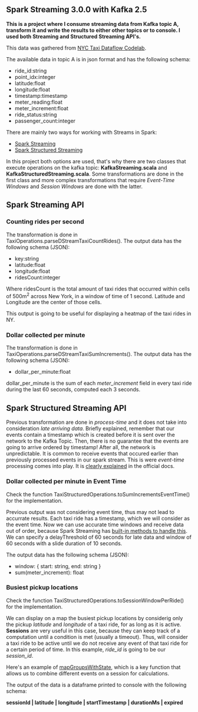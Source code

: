 ## Spark Streaming 3.0.0 with Kafka 2.5

__This is a project where I consume streaming data from Kafka topic A,
transform it and write the results to either other topics or to console. I used both Streaming and Structured Streaming API's.__

This data was gathered from [NYC Taxi Dataflow Codelab](https://github.com/googlecodelabs/cloud-dataflow-nyc-taxi-tycoon).

The available data in topic A is in json format and has the following schema:

- ride_id:string
- point_idx:integer
- latitude:float
- longitude:float
- timestamp:timestamp
- meter_reading:float
- meter_increment:float
- ride_status:string
- passenger_count:integer

There are mainly two ways for working with Streams in Spark:
 - [Spark Streaming](https://spark.apache.org/docs/latest/streaming-programming-guide.html)
 - [Spark Structured Streaming](http://spark.apache.org/docs/latest/structured-streaming-programming-guide.html)

In this project both options are used, that's why there are two classes that execute operations on the kafka topic: __KafkaStreaming.scala__ and __KafkaStructuredStreaming.scala__.
Some transformations are done in the first class and more complex transformations that require _Event-Time Windows_ and _Session Windows_ are done with the latter.

## Spark Streaming API

### Counting rides per second

The transformation is done in TaxiOperations.parseDStreamTaxiCountRides().
The output data has the following schema (JSON):

- key:string
- latitude:float
- longitude:float
- ridesCount:integer

Where ridesCount is the total amount of taxi rides that occurred within cells of 500m<sup>2</sup>
across New York, in a window of time of 1 second. Latitude and Longitude are the center of those cells.

This output is going to be useful for displaying a heatmap of the taxi rides in NY.

### Dollar collected per minute

The transformation is done in TaxiOperations.parseDStreamTaxiSumIncrements().
The output data has the following schema (JSON):

- dollar_per_minute:float

dollar_per_minute is the sum of each _meter_increment_ field in every taxi ride during the last 60 seconds, computed each 3 seconds.

## Spark Structured Streaming API

Previous transformation are done in _process-time_ and it does not take into consideration _late arriving data_. Briefly explained, remember that our events contain a timestamp which is created before it is sent over the network to the Kafka Topic.
Then, there is no guarantee that the events are going to arrive ordered by timestamp! After all, the network is unpredictable. It is common to receive events that occured earlier than previously processed events in our spark stream. This is were _event-time_ processing comes into play. It is [clearly explained](http://spark.apache.org/docs/latest/structured-streaming-programming-guide.html#window-operations-on-event-time) in the official docs. 

### Dollar collected per minute in Event Time

Check the function TaxiStructuredOperations.toSumIncrementsEventTime() for the implementation.

Previous output was not considering event time, thus may not lead to accurrate results.
Each taxi ride has a timestamp, which we will consider as the event time. Now we can use accurate time windows and receive data out of order, because Spark Streaming has 
[built-in methods to handle this](http://spark.apache.org/docs/latest/structured-streaming-programming-guide.html#window-operations-on-event-time). We can specify a delayThreshold of 60 seconds for late data and window of 60 seconds with a slide duration of 10 seconds.

The output data has the following schema (JSON):

- window: {
  start: string,
  end: string
}
- sum(meter_increment): float

### Busiest pickup locations

Check the function TaxiStructuredOperations.toSessionWindowPerRide() for the implementation.

We can display on a map the busiest pickup locations by considerig only the pickup _latitude_ and _longitude_ of a taxi ride, for as long as it is active.
__Sessions__ are very useful in this case, because they can keep track of a computation until a condition is met (usually a timeout). Thus, will consider a taxi ride to be active until we do not receive any event of that taxi ride for a certain period of time.
In this example, _ride_id_ is going to be our _session_id_.
 
Here's an example of [mapGroupsWithState](https://github.com/apache/spark/blob/v3.0.0/examples/src/main/scala/org/apache/spark/examples/sql/streaming/StructuredSessionization.scala), which is a key function that allows us to combine different events on a session for calculations.
 
 The output of the data is a dataframe printed to console with the following schema:
 
  __sessionId | latitude | longitude | startTimestamp | durationMs | expired__